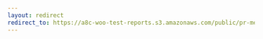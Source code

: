 ```yaml
---
layout: redirect
redirect_to: https://a8c-woo-test-reports.s3.amazonaws.com/public/pr-merge/38414/e2e/index.html
---
```

